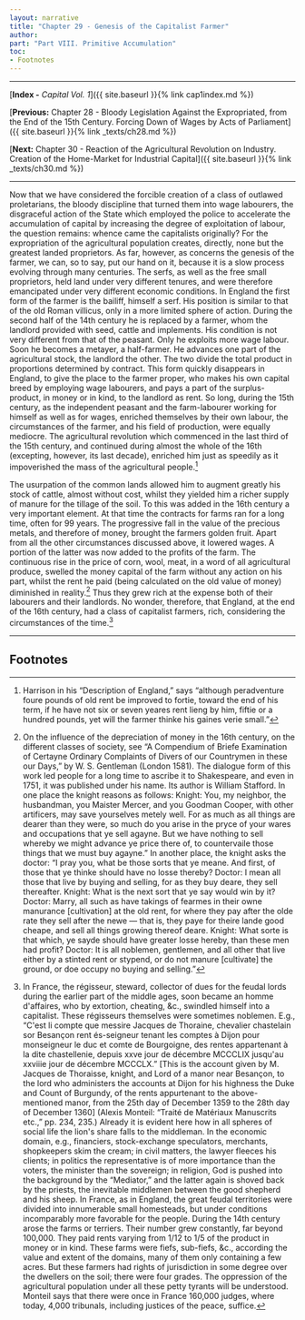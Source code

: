 ```yaml
---
layout: narrative
title: "Chapter 29 - Genesis of the Capitalist Farmer"
author:
part: "Part VIII. Primitive Accumulation"
toc:
- Footnotes
---
```

* * *

[**Index -** *Capital Vol. 1*]({{ site.baseurl }}{% link cap1index.md %})

[**Previous:** Chapter 28 - Bloody Legislation Against the Expropriated, from the End of the 15th Century. Forcing Down of Wages by Acts of Parliament]({{ site.baseurl }}{% link _texts/ch28.md %})

[**Next:** Chapter 30 - Reaction of the Agricultural Revolution on Industry. Creation of the Home-Market for Industrial Capital]({{ site.baseurl }}{% link _texts/ch30.md %})

* * *

Now that we have considered the forcible creation
of a class of outlawed proletarians, the bloody discipline that turned
them into wage labourers, the disgraceful action of the State which employed
the police to accelerate the accumulation of capital by increasing the
degree of exploitation of labour, the question remains: whence came the
capitalists originally? For the expropriation of the agricultural population
creates, directly, none but the greatest landed proprietors. As far, however,
as concerns the genesis of the farmer, we can, so to say, put our hand
on it, because it is a slow process evolving through many centuries. The
serfs, as well as the free small proprietors, held land under very different
tenures, and were therefore emancipated under very different economic conditions.
In England the first form of the farmer is the bailiff, himself a serf.
His position is similar to that of the old Roman villicus, only
in a more limited sphere of action. During the second half of the 14th
century he is replaced by a farmer, whom the landlord provided with seed,
cattle and implements. His condition is not very different from that of
the peasant. Only he exploits more wage labour. Soon he becomes a metayer,
a half-farmer. He advances one part of the agricultural stock, the landlord
the other. The two divide the total product in proportions determined by
contract. This form quickly disappears in England, to give the place to
the farmer proper, who makes his own capital breed by employing wage labourers,
and pays a part of the surplus-product, in money or in kind, to the landlord
as rent. So long, during the 15th century, as the independent peasant and
the farm-labourer working for himself as well as for wages, enriched themselves
by their own labour, the circumstances of the farmer, and his field of production,
were equally mediocre. The agricultural revolution which commenced in the
last third of the 15th century, and continued during almost the whole of
the 16th (excepting, however, its last decade), enriched him just as speedily
as it impoverished the mass of the agricultural people.[^1]

The usurpation of the common lands allowed him to augment greatly his stock of cattle, almost without cost, whilst they yielded him a richer supply of manure for the tillage of the soil. To this was added in the 16th century a very important element. At that time the contracts for farms
ran for a long time, often for 99 years. The progressive fall in the value of the precious metals, and therefore of money, brought the farmers golden fruit. Apart from all the other circumstances discussed above, it lowered wages. A portion of the latter was now added to the profits of the farm. The continuous rise in the price of corn, wool, meat, in a word of all agricultural produce, swelled the money capital of the farm without any action on his part, whilst the rent he paid (being calculated on the old value of money) diminished in reality.[^2] Thus they grew rich at the expense both of their labourers and their landlords. No wonder, therefore, that England, at the end of the 16th century, had a class of capitalist farmers, rich, considering the circumstances of the time.[^3]

* * *

## Footnotes

[^1]: Harrison in his &#8220;Description of England,&#8221; says &#8220;although peradventure foure pounds of old rent be improved to fortie, toward the end of his term, if he have not six or seven yeares rent lieng by him, fiftie or a hundred pounds, yet will the farmer thinke his gaines verie small.&#8221;

[^2]: On the influence of the depreciation of money in the 16th century, on the different classes of society, see &#8220;A Compendium of Briefe Examination of Certayne Ordinary Complaints of Divers of our Countrymen in these our Days,&#8221; by W. S. Gentleman (London 1581). The dialogue form of this work led people for a long time to ascribe it to Shakespeare, and even in 1751, it was published under his name. Its author is William Stafford. In one place the knight reasons as follows: Knight: You, my neighbor, the husbandman, you Maister Mercer, and you Goodman Cooper, with other artificers, may save yourselves metely well. For as much as all things are dearer than they were, so much do you arise in the pryce of your wares and occupations that ye sell agayne. But we have nothing to sell whereby we might advance ye price there of, to countervaile those things that we must buy agayne.&#8221; In another place, the knight asks the doctor: &#8220;I pray you, what be those sorts that ye meane. And first, of those that ye thinke should have no losse thereby? Doctor: I mean all those that live by buying and selling, for as they buy deare, they sell thereafter. Knight: What is the next sort that ye say would win by it? Doctor: Marry, all such as have takings of fearmes in their owne manurance [cultivation] at the old rent, for where they pay after the olde rate they sell after the newe &#8212; that is, they paye for theire lande good cheape, and sell all things growing thereof deare. Knight: What sorte is that which, ye sayde should have greater losse hereby, than these men had profit? Doctor: It is all noblemen, gentlemen, and all other that live either by a stinted rent or stypend, or do not manure [cultivate] the ground, or doe occupy no buying and selling.&#8221;

[^3]: In France, the r&eacute;gisseur, steward, collector of dues for the feudal lords during the earlier part of the middle ages, soon became an homme d'affaires, who by extortion, cheating, &amp;c., swindled himself into a capitalist. These r&eacute;gisseurs themselves were sometimes noblemen. E.g., &#8220;C'est li compte que messire Jacques de Thoraine, chevalier chastelain sor Besan&ccedil;on rent &eacute;s-seigneur tenant les comptes &agrave; Dijon pour monseigneur le duc et comte de Bourgoigne, des rentes appartenant &agrave; la dite chastellenie, depuis xxve jour de d&eacute;cembre MCCCLIX jusqu'au xxviiie jour de d&eacute;cembre MCCCLX.&#8221; [This is the account given by M. Jacques de Thoraisse, knight, and Lord of a manor near Besan&ccedil;on, to the lord who administers the accounts at Dijon for his highness the Duke and Count of Burgundy, of the rents appurtenant to the above-mentioned manor, from the 25th day of December 1359 to the 28th day of December 1360] (Alexis Monteil: &#8220;Trait&eacute; de Mat&eacute;riaux Manuscrits etc.,&#8221; pp. 234, 235.) Already it is evident here how in all spheres of social life the lion's share falls to the middleman. In the economic domain, e.g., financiers, stock-exchange speculators, merchants, shopkeepers skim the cream; in civil matters, the lawyer fleeces his clients; in politics the representative is of more importance than the voters, the minister than the sovereign; in religion, God is pushed into the background by the &#8220;Mediator,&#8221; and the latter again is shoved back by the priests, the inevitable middlemen between the good shepherd and his sheep. In France, as in England, the great feudal territories were divided into innumerable small homesteads, but under conditions incomparably more favorable for the people. During the 14th century arose the farms or terriers. Their number grew constantly, far beyond 100,000. They paid rents varying from 1/12 to 1/5 of the product in money or in kind. These farms were fiefs, sub-fiefs, &amp;c., according the value and extent of the domains, many of them only containing a few acres. But these farmers had rights of jurisdiction in some degree over the dwellers on the soil; there were four grades. The oppression of the agricultural population under all these petty tyrants will be understood. Monteil says that there were once in France 160,000 judges, where today, 4,000 tribunals, including justices of the peace, suffice.
